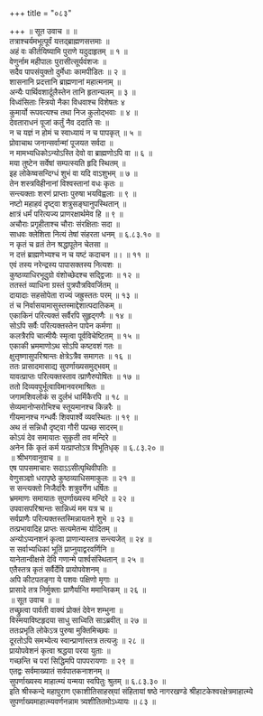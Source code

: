 +++
title = "०८३"

+++
॥ सूत उवाच ॥ ॥  
तत्राश्चर्यमभूत्पूर्वं यत्तद्ब्राह्मणसत्तमाः ॥  
अहं वः कीर्तयिष्यामि पुराणे यदुदाहृतम् ॥ १ ॥  
वेणुर्नाम महीपालः पुरासीत्सूर्यवंशजः ॥  
सदैव पापसंयुक्तो दुर्मेधाः कामपीडितः ॥ २ ॥  
शासनानि प्रदत्तानि ब्राह्मणानां महात्मनाम् ॥  
अन्यैः पार्थिवशार्दूलैस्तेन तानि हृतान्यलम् ॥ ३ ॥  
विध्वंसिताः स्त्रियो नैका विधवाश्च विशेषतः ४  
कुमार्यो रूपवत्यश्च तथा निज कुलोद्भवाः ॥ ४ ॥  
देवताराधनं पूजां कर्तुं नैव ददाति सः ॥  
न च यज्ञं न होमं च स्वाध्यायं न च पापकृत् ॥ ५ ॥  
प्रोवाचाथ जनान्सर्वान्मां पूजयत सर्वदा ॥  
न मामभ्यधिकोऽन्योऽस्ति देवो वा ब्राह्मणोऽपि वा ॥ ६ ॥  
मया तुष्टेन सर्वेषां सम्पत्स्यति हृदि स्थितम् ॥  
इह लोकेष्वसन्दिग्धं शुभं वा यदि वाऽशुभम् ॥ ७ ॥  
तेन शस्त्रविहीनानां विश्वस्तानां वधः कृतः ॥  
सन्त्यक्ताः शरणं प्राप्ताः पुरुषा भयविह्वलाः ॥ ९ ॥  
नष्टो महाहवं दृष्ट्वा शत्रुसङ्घानुपस्थितान् ॥  
क्षात्रं धर्मं परित्यज्य प्राणरक्षार्थमेव हि ॥ ९ ॥  
अचौराः प्रगृहीताश्च चौराः संरक्षिताः सदा ॥  
साधवः क्लेशिता नित्यं तेषां संहरता धनम् ॥ ६.८३.१० ॥  
न कृतं च व्रतं तेन श्रद्धापूतेन चेतसा ॥  
न दत्तं ब्राह्मणेभ्यश्च न च यष्टं कदाचन ॥। ॥ ११ ॥  
एवं तस्य नरेन्द्रस्य पापासक्तस्य नित्यशः ॥  
कुष्ठव्याधिरभूदुग्रो वंशोच्छेदश्च सद्द्विजाः ॥ १२ ॥  
ततस्तं व्याधिना ग्रस्तं पुत्रपौत्रविवर्जितम् ॥  
दायादाः सहसोपेता राज्यं जह्रुस्ततः परम् ॥ १३ ॥  
तं च निर्वासयामासुस्तस्माद्देशात्पदातिकम् ॥  
एकाकिनं परित्यक्तं सर्वैरपि सुहृद्गणैः ॥ १४ ॥  
सोऽपि सर्वैः परित्यक्तस्तेन पापेन कर्मणा ॥  
कलत्रैरपि चात्मीयैः स्मृत्वा पूर्वविचेष्टितम् ॥ १५ ॥  
एकाकी भ्रममाणोऽथ सोऽपि कष्टवशं गतः ॥  
क्षुत्तृष्णासुपरिश्रान्तः क्षेत्रेऽत्रैव समागतः ॥ १६ ॥  
ततः प्रासादमासाद्य सुपर्णाख्यसमुद्भवम् ॥  
यावत्प्राप्तः परित्यक्तस्ताव त्प्राणैरुपोषितः ॥ १७ ॥  
ततो दिव्यवपुर्भूत्वाविमानवरमाश्रितः ॥  
जगामशिवलोकं स दुर्लभं धार्मिकैरपि ॥ १८ ॥  
सेव्यमानोप्सरोभिश्च स्तूयमानश्च किन्नरैः ॥  
गीयमानश्च गन्धर्वैः शिवपार्श्वे व्यवस्थितः ॥ १९ ॥  
अथ तं सन्निधौ दृष्ट्वा गौरी पप्रच्छ सादरम्॥  
कोऽयं देव समायातः सुकृती तव मन्दिरे ॥  
अनेन किं कृतं कर्म यत्प्राप्तोऽत्र विभूतिधृक् ॥ ६.८३.२० ॥  
॥ श्रीभगवानुवाच ॥ ॥  
एष पापसमाचारः सदाऽऽसीत्पृथिवीपतिः ॥  
वेणुसञ्ज्ञो धरापृष्ठे कुष्ठव्याधिसमाकुलः ॥ २१ ॥  
स सन्त्यक्तो निजैर्दारैः शत्रुवर्गेण धर्षितः ॥  
भ्रममाणः समायातः सुपर्णाख्यस्य मन्दिरे ॥ २२ ॥  
उपवासपरिश्रान्तः सान्निध्यं मम यत्र च ॥  
सर्वप्राणैः परित्यक्तस्तस्मिन्नायतने शुभे ॥ २३ ॥  
तत्प्रभावादिह प्राप्तः सत्यमेतन्म योदितम् ॥  
अन्योऽप्यनशनं कृत्वा प्राणान्यस्तत्र सन्त्यजेत् ॥ २४ ॥  
स सर्वाभ्यधिकां भूतिं प्राप्नुयाद्वरवर्णिनि ॥  
यानेतान्वीक्षसे देवि गणान्मे पार्श्वसंस्थितान् ॥ २५ ॥  
एतैस्तत्र कृतं सर्वैर्देवि प्रायोपवेशनम् ॥  
अपि कीटपतङ्गा ये पशवः पक्षिणो मृगाः ॥  
प्रासादे तत्र निर्मुक्ताः प्राणैर्यान्ति ममान्तिकम् ॥ २६ ॥  
॥ सूत उवाच ॥ ॥  
तच्छ्रुत्वा पार्वती वाक्यं प्रोक्तं देवेन शम्भुना ॥  
विस्मयाविष्टहृदया साधु साध्विति साऽब्रवीत् ॥ २७ ॥  
ततःप्रभृति लोकेऽत्र पुरुषा मुक्तिमिच्छवः ॥  
दूरतोऽपि समभ्येत्य स्वान्प्राणांस्तत्र तत्यजुः ॥ २८ ॥  
प्रायोपवेशनं कृत्वा श्रद्धया परया युताः ॥  
गच्छन्ति च परां सिद्धिमपि पापपरायणाः ॥ २९ ॥  
एतद्वः सर्वमाख्यातं सर्वपातकनाशनम् ॥  
सुपर्णाख्यस्य माहात्म्यं यन्मया स्वपितुः श्रुतम् ॥ ६.८३.३० ॥  
इति श्रीस्कन्दे महापुराण एकाशीतिसाहस्र्यां संहितायां षष्ठे नागरखण्डे श्रीहाटकेश्वरक्षेत्रमाहात्म्ये सुपर्णाख्यमाहात्म्यवर्णनन्नाम त्र्यशीतितमोऽध्यायः ॥ ८३ ॥